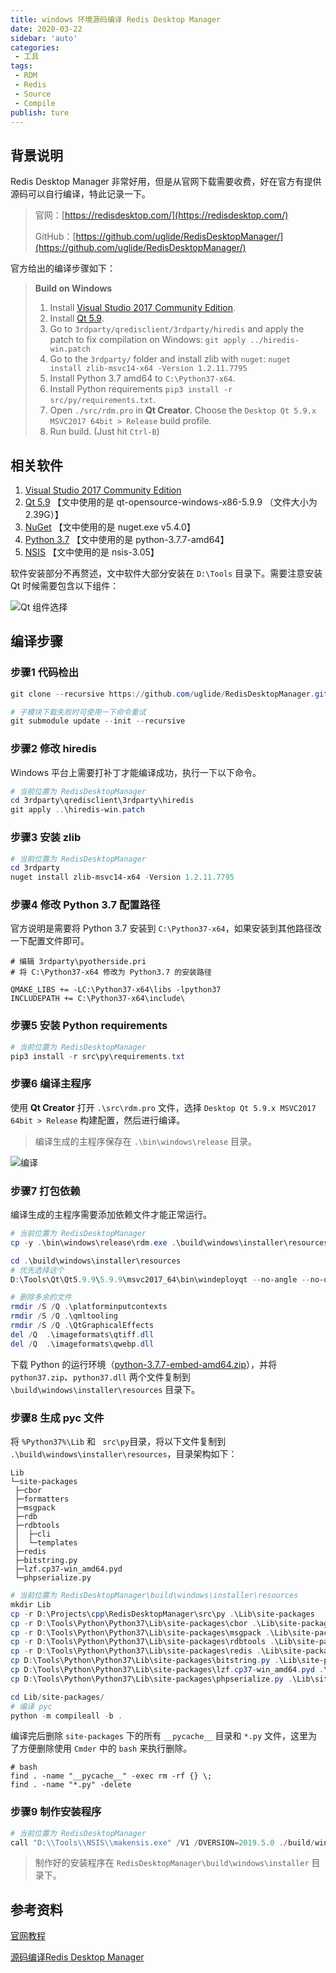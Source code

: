 ```yaml
---
title: windows 环境源码编译 Redis Desktop Manager
date: 2020-03-22
sidebar: 'auto'
categories:
 - 工具
tags:
 - RDM
 - Redis
 - Source
 - Compile
publish: ture
---
```


## 背景说明
Redis Desktop Manager 非常好用，但是从官网下载需要收费，好在官方有提供源码可以自行编译，特此记录一下。

> 官网：[https://redisdesktop.com/](https://redisdesktop.com/)
>
> GitHub：[https://github.com/uglide/RedisDesktopManager/](https://github.com/uglide/RedisDesktopManager/)

官方给出的编译步骤如下：

> **Build on Windows**
>
> 1. Install [Visual Studio 2017 Community Edition](https://docs.microsoft.com/en-us/visualstudio/releasenotes/vs2017-relnotes).
> 2. Install [Qt 5.9](https://www.qt.io/download).
> 3. Go to `3rdparty/qredisclient/3rdparty/hiredis` and apply the patch to fix compilation on Windows: `git apply ../hiredis-win.patch`
> 4. Go to the `3rdparty/` folder and install zlib with `nuget`: `nuget install zlib-msvc14-x64 -Version 1.2.11.7795`
> 5. Install Python 3.7 amd64 to `C:\Python37-x64`.
> 6. Install Python requirements `pip3 install -r src/py/requirements.txt`.
> 7. Open `./src/rdm.pro` in **Qt Creator**. Choose the `Desktop Qt 5.9.x MSVC2017 64bit > Release` build profile.
> 8. Run build. (Just hit `Ctrl-B`)



## 相关软件

1. [Visual Studio 2017 Community Edition](https://visualstudio.microsoft.com/zh-hans/vs/older-downloads/)
2. [Qt 5.9](http://download.qt.io/archive/qt/5.9/) 【文中使用的是 qt-opensource-windows-x86-5.9.9 （文件大小为 2.39G）】
3. [NuGet](https://www.nuget.org/downloads) 【文中使用的是 nuget.exe v5.4.0】
4. [Python 3.7](https://www.python.org/downloads/) 【文中使用的是 python-3.7.7-amd64】
5. [NSIS](http://nsis.sourceforge.net/Download) 【文中使用的是 nsis-3.05】



软件安装部分不再赘述，文中软件大部分安装在 `D:\Tools` 目录下。需要注意安装 Qt 时候需要包含以下组件：

![Qt 组件选择](./images/Snipaste_2020-03-16_12-27-03.png)



## 编译步骤

### 步骤1 代码检出

```powershell
git clone --recursive https://github.com/uglide/RedisDesktopManager.git -b 2019

# 子模块下载失败时可使用一下命令重试
git submodule update --init --recursive
```

### 步骤2 修改 hiredis

Windows 平台上需要打补丁才能编译成功，执行一下以下命令。

```powershell
# 当前位置为 RedisDesktopManager
cd 3rdparty\qredisclient\3rdparty\hiredis
git apply ..\hiredis-win.patch
```

### 步骤3 安装 zlib

```powershell
# 当前位置为 RedisDesktopManager
cd 3rdparty
nuget install zlib-msvc14-x64 -Version 1.2.11.7795
```

### 步骤4 修改 Python 3.7 配置路径

官方说明是需要将 Python 3.7 安装到 `C:\Python37-x64`，如果安装到其他路径改一下配置文件即可。

```
# 编辑 3rdparty\pyotherside.pri
# 将 C:\Python37-x64 修改为 Python3.7 的安装路径

QMAKE_LIBS += -LC:\Python37-x64\libs -lpython37
INCLUDEPATH += C:\Python37-x64\include\
```

### 步骤5 安装 Python requirements

```powershell
# 当前位置为 RedisDesktopManager
pip3 install -r src\py\requirements.txt
```

### 步骤6 编译主程序

使用 **Qt Creator** 打开 `.\src\rdm.pro` 文件，选择 `Desktop Qt 5.9.x MSVC2017 64bit > Release` 构建配置，然后进行编译。

> 编译生成的主程序保存在 `.\bin\windows\release` 目录。

![编译](./images/Snipaste_2020-03-16_22-25-51.png)

### 步骤7 打包依赖

编译生成的主程序需要添加依赖文件才能正常运行。

```powershell
# 当前位置为 RedisDesktopManager
cp -y .\bin\windows\release\rdm.exe .\build\windows\installer\resources\rdm.exe

cd .\build\windows\installer\resources
# 优先选择这个
D:\Tools\Qt\Qt5.9.9\5.9.9\msvc2017_64\bin\windeployqt --no-angle --no-opengl-sw --no-compiler-runtime --no-translations --release --force --qmldir D:\Projects\cpp\rdm\src\qml rdm.exe

# 删除多余的文件
rmdir /S /Q .\platforminputcontexts
rmdir /S /Q .\qmltooling
rmdir /S /Q .\QtGraphicalEffects
del /Q  .\imageformats\qtiff.dll
del /Q  .\imageformats\qwebp.dll
```

下载 Python 的运行环境（[python-3.7.7-embed-amd64.zip](https://www.python.org/ftp/python/3.7.7/python-3.7.7-embed-amd64.zip)），并将  `python37.zip`、`python37.dll` 两个文件复制到 `\build\windows\installer\resources` 目录下。

### 步骤8 生成 pyc 文件

将 `%Python37%\Lib` 和 ` src\py`目录，将以下文件复制到 `.\build\windows\installer\resources`，目录架构如下：

```
Lib
└─site-packages
 ├─cbor
 ├─formatters
 ├─msgpack
 ├─rdb
 ├─rdbtools
 │  ├─cli
 │  └─templates
 ├─redis
 ├─bitstring.py
 ├─lzf.cp37-win_amd64.pyd
 └─phpserialize.py
```

```powershell
# 当前位置为 RedisDesktopManager\build\windows\installer\resources
mkdir Lib
cp -r D:\Projects\cpp\RedisDesktopManager\src\py .\Lib\site-packages
cp -r D:\Tools\Python\Python37\Lib\site-packages\cbor .\Lib\site-packages\cbor
cp -r D:\Tools\Python\Python37\Lib\site-packages\msgpack .\Lib\site-packages\msgpack
cp -r D:\Tools\Python\Python37\Lib\site-packages\rdbtools .\Lib\site-packages\rdbtools
cp -r D:\Tools\Python\Python37\Lib\site-packages\redis .\Lib\site-packages\redis
cp D:\Tools\Python\Python37\Lib\site-packages\bitstring.py .\Lib\site-packages
cp D:\Tools\Python\Python37\Lib\site-packages\lzf.cp37-win_amd64.pyd .\Lib\site-packages
cp D:\Tools\Python\Python37\Lib\site-packages\phpserialize.py .\Lib\site-packages

cd Lib/site-packages/
# 编译 pyc
python -m compileall -b .
```

编译完后删除 `site-packages` 下的所有  `__pycache__`  目录和 `*.py` 文件，这里为了方便删除使用 `Cmder`   中的 `bash` 来执行删除。

```shell
# bash
find . -name "__pycache__" -exec rm -rf {} \;
find . -name "*.py" -delete
```

### 步骤9 制作安装程序

```powershell
# 当前位置为 RedisDesktopManager
call "D:\\Tools\\NSIS\\makensis.exe" /V1 /DVERSION=2019.5.0 ./build/windows/installer/installer.nsi
```

> 制作好的安装程序在 `RedisDesktopManager\build\windows\installer` 目录下。



## 参考资料

[官网教程](http://docs.redisdesktop.com/en/latest/install/#build-from-source)

[源码编译Redis Desktop Manager](https://kany.me/2019/10/10/compile-redis-desktop-manager/)
